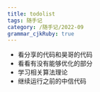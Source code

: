```yaml
---
title: todolist
tags: 随手记
category: /随手记/2022-09
grammar_cjkRuby: true
---
```


- 看分享的代码和昊哥的代码
- 看看有没有能够优化的部分
- 学习相关算法理论
- 继续运行之前的中信代码

